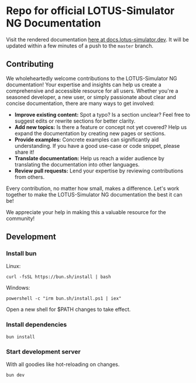 # Repo for official LOTUS-Simulator NG Documentation

Visit the rendered documentation [here at docs.lotus-simulator.dev](https://docs.lotus-simulator.dev). It will be updated within a few minutes of a push to the `master` branch.

## Contributing

We wholeheartedly welcome contributions to the LOTUS-Simulator NG documentation! Your expertise and insights can help us create a comprehensive and accessible resource for all users. Whether you're a seasoned developer, a new user, or simply passionate about clear and concise documentation, there are many ways to get involved:

- **Improve existing content:** Spot a typo? Is a section unclear? Feel free to suggest edits or rewrite sections for better clarity.
- **Add new topics:** Is there a feature or concept not yet covered? Help us expand the documentation by creating new pages or sections.
- **Provide examples:** Concrete examples can significantly aid understanding. If you have a good use-case or code snippet, please share it!
- **Translate documentation:** Help us reach a wider audience by translating the documentation into other languages.
- **Review pull requests:** Lend your expertise by reviewing contributions from others.

Every contribution, no matter how small, makes a difference. Let's work together to make the LOTUS-Simulator NG documentation the best it can be!

We appreciate your help in making this a valuable resource for the community!

## Development

### Install bun

Linux:

    curl -fsSL https://bun.sh/install | bash

Windows:

    powershell -c "irm bun.sh/install.ps1 | iex"

Open a new shell for $PATH changes to take effect.

### Install dependencies

    bun install

### Start development server

With all goodies like hot-reloading on changes.

    bun dev
